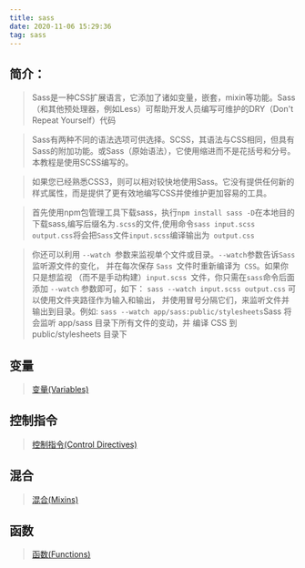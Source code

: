 ```yaml
---
title: sass
date: 2020-11-06 15:29:36
tag: sass
---
```


## 简介：
>Sass是一种CSS扩展语言，它添加了诸如变量，嵌套，mixin等功能。Sass（和其他预处理器，例如Less）可帮助开发人员编写可维护的DRY（Don't Repeat Yourself）代码

>Sass有两种不同的语法选项可供选择。SCSS，其语法与CSS相同，但具有Sass的附加功能。或Sass（原始语法），它使用缩进而不是花括号和分号。本教程是使用SCSS编写的。

>如果您已经熟悉CSS3，则可以相对较快地使用Sass。它没有提供任何新的样式属性，而是提供了更有效地编写CSS并使维护更加容易的工具。

>首先使用npm包管理工具下载sass，执行`npm install sass -D`在本地目的下载sass,编写后缀名为`.scss`的文件,使用命令`sass input.scss output.css`将会把` Sass `文件` input.scss `编译输出为` output.css`

>你还可以利用 `--watch `参数来监视单个文件或目录。` --watch `参数告诉` Sass `监听源文件的变化， 并在每次保存 `Sass `文件时重新编译为` CSS`。如果你只是想监视 （而不是手动构建）`input.scss `文件，你只需在` sass `命令后面添加 `--watch` 参数即可，如下：
`sass --watch input.scss output.css`
可以使用文件夹路径作为输入和输出， 并使用冒号分隔它们，来监听文件并输出到目录。例如:
`sass --watch app/sass:public/stylesheets`Sass 将会监听 app/sass 目录下所有文件的变动，并 编译 CSS 到 public/stylesheets 目录下

## 变量 
>[变量(Variables)](/sass/scss/Variables "变量")

## 控制指令
>[控制指令(Control Directives)](/sass/scss/ControlDirectives "控制指令")

## 混合
>[混合(Mixins)](/sass/scss/Mixins "混合")

## 函数
>[函数(Functions)](/sass/scss/Functions "函数")

